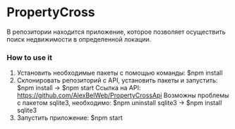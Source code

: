 # PropertyCross
В репозитории находится приложение, которое позволяет осуществить поиск недвижимости в определенной локации.

### How to use it
1. Установить необходимые пакеты с помощью команды: $npm install
2. Склонировать репозиторий с API, установить пакеты и запустить: $npm install -> $npm start
Ссылка на API: https://github.com/AlexBelWeb/PropertyCrossApi
Возможны проблемы с пакетом sqlite3, необходимо: $npm uninstall sqlite3 ->  $npm install sqlite3
3. Запустить приложение: $npm start


